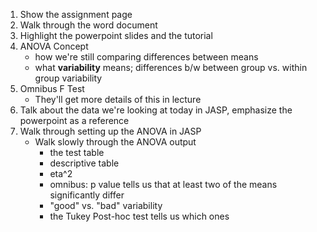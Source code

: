 1. Show the assignment page
2. Walk through the word document
3. Highlight the powerpoint slides and the tutorial
4. ANOVA Concept
	- how we're still comparing differences between means
	- what **variability** means; differences b/w between group vs. within group variability
5. Omnibus F Test
	- They'll get more details of this in lecture
6. Talk about the data we're looking at today in JASP, emphasize the powerpoint as a reference
7. Walk through setting up the ANOVA in JASP
	- Walk slowly through the ANOVA output
		- the test table
		- descriptive table
		- eta^2
		- omnibus: p value tells us that at least two of the means significantly differ
		- "good" vs. "bad" variability
		- the Tukey Post-hoc test tells us which ones